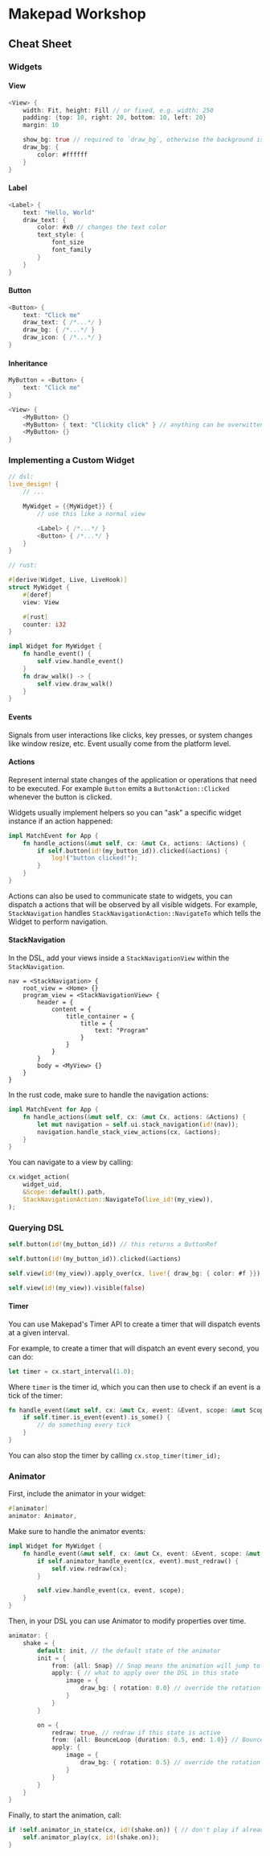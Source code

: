# Makepad Workshop

## Cheat Sheet
### Widgets
#### View
```rust
<View> {
    width: Fit, height: Fill // or fixed, e.g. width: 250
    padding: {top: 10, right: 20, bottom: 10, left: 20}
    margin: 10

	show_bg: true // required to `draw_bg`, otherwise the background is transparent
	draw_bg: {
		color: #ffffff
	}
}
```

#### Label
```rust
<Label> {
	text: "Hello, World"
	draw_text: {
		color: #x0 // changes the text color
		text_style: {
			font_size
			font_family
		}
	}
}
```
#### Button
```rust
<Button> {
	text: "Click me"
	draw_text: { /*...*/ }
	draw_bg: { /*...*/ }
	draw_icon: { /*...*/ }
}
```
#### Inheritance
```rust
MyButton = <Button> {
	text: "Click me"
}

<View> {
	<MyButton> {}
	<MyButton> { text: "Clickity click" } // anything can be overwitten
	<MyButton> {}
}
```

### Implementing a Custom Widget
```rust
// dsl:
live_design! {
	// ...

	MyWidget = {{MyWidget}} {
		// use this like a normal view

		<Label> { /*...*/ }
		<Button> { /*...*/ }
	}
}

// rust:

#[derive(Widget, Live, LiveHook)]
struct MyWidget {
	#[deref]
	view: View

	#[rust]
	counter: i32
}

impl Widget for MyWidget {
	fn handle_event() {
		self.view.handle_event()
	}
	fn draw_walk() -> {
		self.view.draw_walk()
	}
}
```

#### Events

Signals from user interactions like clicks, key presses, or system changes like window resize, etc. Event usually come from the platform level.
#### Actions

Represent internal state changes of the application or operations that need to be executed. 
For example `Button` emits a `ButtonAction::Clicked` whenever the button is clicked.

Widgets usually implement helpers so you can "ask" a specific widget instance if an action happened:
```rust
impl MatchEvent for App {
	fn handle_actions(&mut self, cx: &mut Cx, actions: &Actions) {
		if self.button(id!(my_button_id)).clicked(&actions) {
			log!("button clicked!");
		}
	}
}
```

Actions can also be used to communicate state to widgets, you can dispatch a actions that will be observed by all visible widgets.
For example, `StackNavigation` handles `StackNavigationAction::NavigateTo` which tells the Widget to perform navigation.

#### StackNavigation

In the DSL, add your views inside a `StackNavigationView` within the `StackNavigation`.
```
nav = <StackNavigation> {
    root_view = <Home> {}
    program_view = <StackNavigationView> {
        header = {
            content = {
                title_container = {
                    title = {
                        text: "Program"
                    }
                }
            }
        }
        body = <MyView> {}
    }
}
```
In the rust code, make sure to handle the navigation actions:
```rust
impl MatchEvent for App {
    fn handle_actions(&mut self, cx: &mut Cx, actions: &Actions) {
        let mut navigation = self.ui.stack_navigation(id!(nav));
        navigation.handle_stack_view_actions(cx, &actions);
    }
}
```
You can navigate to a view by calling:
```rust
cx.widget_action(
	widget_uid,
	&Scope::default().path,
	StackNavigationAction::NavigateTo(live_id!(my_view)),
);
```
### Querying DSL

```rust
self.button(id!(my_button_id)) // this returns a ButtonRef

self.button(id!(my_button_id)).clicked(&actions)

self.view(id!(my_view)).apply_over(cx, live!{ draw_bg: { color: #f }})

self.view(id!(my_view)).visible(false)
```
#### Timer
You can use Makepad's Timer API to create a timer that will dispatch events at a given interval.

For example, to create a timer that will dispatch an event every second, you can do:
```rust
let timer = cx.start_interval(1.0);
```
Where `timer` is the timer id, which you can then use to check
if an event is a tick of the timer:
```rust
fn handle_event(&mut self, cx: &mut Cx, event: &Event, scope: &mut Scope) {
    if self.timer.is_event(event).is_some() {
        // do something every tick
    }
}
```
You can also stop the timer by calling `cx.stop_timer(timer_id);`

### Animator
First, include the animator in your widget:
```rust
#[animator]
animator: Animator,
```

Make sure to handle the animator events:
```rust
impl Widget for MyWidget {
    fn handle_event(&mut self, cx: &mut Cx, event: &Event, scope: &mut Scope) {
        if self.animator_handle_event(cx, event).must_redraw() {
            self.view.redraw(cx);
        }

        self.view.handle_event(cx, event, scope);
    }
}
```

Then, in your DSL you can use Animator to modify properties over time.
```rust
animator: {
    shake = {
        default: init, // the default state of the animator
        init = {
            from: {all: Snap} // Snap means the animation will jump to the end state immediately
            apply: { // what to apply over the DSL in this state
                image = {
                    draw_bg: { rotation: 0.0} // override the rotation of the image
                }
            }
        }

        on = {
            redraw: true, // redraw if this state is active
            from: {all: BounceLoop {duration: 0.5, end: 1.0}} // BounceLoop means the animation will bounce back and forth
            apply: {
                image = {
                    draw_bg: { rotation: 0.5} // override the rotation of the image
                }
            }
        }
    }
}
```
Finally, to start the animation, call:
```rust
if !self.animator_in_state(cx, id!(shake.on)) { // don't play if already in that state
    self.animator_play(cx, id!(shake.on));
}
```
